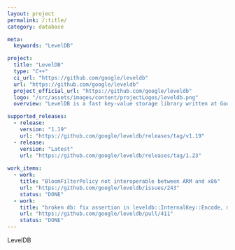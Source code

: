```yaml
---
layout: project
permalink: /:title/
category: database

meta:
  keywords: "LevelDB"

project:
  title: "LevelDB"
  type: "C++"
  ci_url: "https://github.com/google/leveldb"
  url: "https://github.com/google/leveldb"
  project_official_url: "https://github.com/google/leveldb"
  logo: "/src/assets/images/content/projectLogos/leveldb.png"
  overview: "LevelDB is a fast key-value storage library written at Google that provides an ordered mapping from string keys to string values."

supported_releases:
  - release:
    version: "1.19"
    url: "https://github.com/google/leveldb/releases/tag/v1.19"
  - release:
    version: "Latest"
    url: "https://github.com/google/leveldb/releases/tag/1.23"
    
work_items:
  - work:
    title: "BloomFilterPolicy not interoperable between ARM and x86"
    url: "https://github.com/google/leveldb/issues/243"
    status: "DONE"
  - work:
    title: "broken db: fix assertion in leveldb::InternalKey::Encode, mark base as corrupt"
    url: "https://github.com/google/leveldb/pull/411"
    status: "DONE"
---
```


<p>LevelDB</p>

